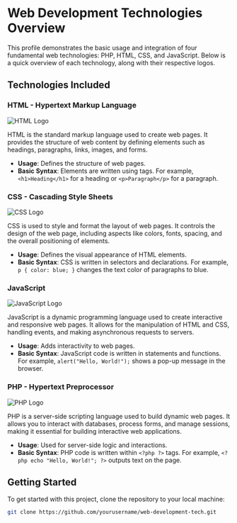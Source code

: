 # Web Development Technologies Overview

This profile demonstrates the basic usage and integration of four fundamental web technologies: PHP, HTML, CSS, and JavaScript. Below is a quick overview of each technology, along with their respective logos.

## Technologies Included

### HTML - Hypertext Markup Language
![HTML Logo](https://upload.wikimedia.org/wikipedia/commons/thumb/2/2f/HTML5_logo_2014.svg/1280px-HTML5_logo_2014.svg.png)

HTML is the standard markup language used to create web pages. It provides the structure of web content by defining elements such as headings, paragraphs, links, images, and forms.

- **Usage**: Defines the structure of web pages.
- **Basic Syntax**: Elements are written using tags. For example, `<h1>Heading</h1>` for a heading or `<p>Paragraph</p>` for a paragraph.

### CSS - Cascading Style Sheets
![CSS Logo](https://upload.wikimedia.org/wikipedia/commons/6/62/CSS3_logo.svg)

CSS is used to style and format the layout of web pages. It controls the design of the web page, including aspects like colors, fonts, spacing, and the overall positioning of elements.

- **Usage**: Defines the visual appearance of HTML elements.
- **Basic Syntax**: CSS is written in selectors and declarations. For example, `p { color: blue; }` changes the text color of paragraphs to blue.

### JavaScript
![JavaScript Logo](https://upload.wikimedia.org/wikipedia/commons/6/6a/JavaScript-logo.png)

JavaScript is a dynamic programming language used to create interactive and responsive web pages. It allows for the manipulation of HTML and CSS, handling events, and making asynchronous requests to servers.

- **Usage**: Adds interactivity to web pages.
- **Basic Syntax**: JavaScript code is written in statements and functions. For example, `alert("Hello, World!");` shows a pop-up message in the browser.

### PHP - Hypertext Preprocessor
![PHP Logo]([https://upload.wikimedia.org/wikipedia/commons/2/27/PHP_logo.svg](https://www.php.net/images/logos/php-logo-bigger.png))

PHP is a server-side scripting language used to build dynamic web pages. It allows you to interact with databases, process forms, and manage sessions, making it essential for building interactive web applications.

- **Usage**: Used for server-side logic and interactions.
- **Basic Syntax**: PHP code is written within `<?php ?>` tags. For example, `<?php echo "Hello, World!"; ?>` outputs text on the page.

## Getting Started

To get started with this project, clone the repository to your local machine:

```bash
git clone https://github.com/yourusername/web-development-tech.git
